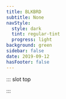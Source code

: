 ```yaml
---
title: BLKBRD
subtitle: None
navStyle:
  style: dark
  tint: regular-tint
  progress: light
background: green
sidebar: false
date: 2019-09-12
hasFooter: false
---
```


::: slot top

:::

<Loader current="BLKBRD"/>

<Content-ImageFrames-MainImageSection padding="is-large" imageClass="is-16by9" url="/images/play/blkbrd/Context.jpg" alt="Nova showreel" :aside="true" rag="rag-6" :iframe="false">

<template slot="content">

## BLKBRD

<p class="subtitle" style="padding-right: 3em;">
  A messaging app which explores the possibility of public clients in static locations.
</p>

Smartphones and messaging apps are by definition mobile. But I began to wonder if messages could gain additional meaning if it was possible to display them on shared client devices with known locations. I imagined a number of use cases, for example in a family home, where a device in the kitchen could display messages to be seen by snack-seeking children when they return from school. Similarly an elderly non-tech-savvy relative could receive (and perhaps send) text messages from their grandchildren (which they greatly prefer to phone calls) on a device set up beside the landline.

I prototyped the idea using the [Ionic Framework](https://ionicframework.com/) and [Google Firebase](https://firebase.google.com/). Due to the flexibility of webview-based Ionic, I was able to install it as an app on several static clients and widely distribute the URL to friends and family. The data model was inspired by Slack, with 'channels' hosting conversations. Each channel usually has an associated static client device. [BLKBRD](http://bit.ly/blkbrdapp) is free to use and available to try.

</template>

<template slot="aside">

<figure class="image parent-loading is-9by16">
  <Content-ImageFrames-Iframer url="https://player.vimeo.com/video/293190729"></Content-ImageFrames-Iframer>
</figure>

<!-- <figcaption>

Useability testing a high fidelity iteration with children.

</figcaption> -->

</template>


</Content-ImageFrames-MainImageSection>